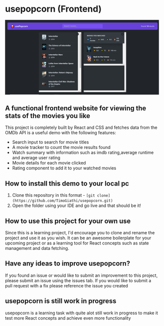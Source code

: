# usepopcorn (Frontend)

![usepopcorn Landing Page](src/usepopcorn%20landing%20page.PNG)

## A functional frontend website for viewing the stats of the movies you like

This project is completely built by React and CSS and fetches data from the OMDb API is a useful demo with the following features:

- Search input to search for movie titles
- A movie tracker to count the movie results found
- Watch summary with information such as imdb rating,average runtime and average user rating
- Movie details for each movie clicked
- Rating component to add it to your watched movies

## How to install this demo to your local pc

1.  Clone this repository in this format - `[git clone](https://github.com/TimoGiathi/usepopcorn.git)`
2.  Open the folder using your IDE and go live and that should be it!

## How to use this project for your own use

Since this is a learning project, I'd encourage you to clone and rename the project and use it as you wish. It can be an awesome boilerplate for your upcoming project or as a learning tool for React concepts such as state management and data fetching.

## Have any ideas to improve usepopcorn?

If you found an issue or would like to submit an improvement to this project, please submit an issue using the issues tab. If you would like to submit a pull request with a fix please reference the issue you created

## usepopcorn is still work in progress

usepopcorn is a learning task with quite alot still work in progress to make it test more React concepts and achieve even more functionality
